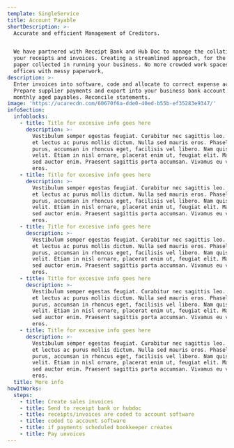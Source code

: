 ```yaml
---
template: SingleService
title: Account Payable
shortDescription: >-
  Accurate and efficient Management of Creditors. 


  We have partnered with Receipt Bank and Hub Doc to manage the collation of
  your receipts and invoices. Creating a streamlined approach, for the piles of
  paper collected in running your business. No more crowded work spaces and home
  offices with messy paperwork,
description: >-
  Enter invoices into software, code and allocate to correct expense account.
  Prepare supplier payments and export into your business bank account. Prepare
  monthly aged payables. Reconcile statements.
image: 'https://ucarecdn.com/60670f6a-dde0-40ed-b55b-ef35283e9347/'
infoSection:
  infoblocks:
    - title: Title for excesive info goes here
      description: >-
        Vestibulum semper egestas feugiat. Curabitur nec sagittis leo. Maecenas
        et lectus ac purus mollis dictum. Nulla sed mauris eros. Phasellus ipsum
        purus, accumsan in rhoncus eget, facilisis vel libero. Nam quis accumsan
        velit. Etiam in nisl ornare, placerat enim ut, feugiat elit. Maecenas
        sed auctor enim. Praesent sagittis porta accumsan. Vivamus eu vehicula
        eros.
    - title: Title for excesive info goes here
      description: >-
        Vestibulum semper egestas feugiat. Curabitur nec sagittis leo. Maecenas
        et lectus ac purus mollis dictum. Nulla sed mauris eros. Phasellus ipsum
        purus, accumsan in rhoncus eget, facilisis vel libero. Nam quis accumsan
        velit. Etiam in nisl ornare, placerat enim ut, feugiat elit. Maecenas
        sed auctor enim. Praesent sagittis porta accumsan. Vivamus eu vehicula
        eros.
    - title: Title for excesive info goes here
      description: >-
        Vestibulum semper egestas feugiat. Curabitur nec sagittis leo. Maecenas
        et lectus ac purus mollis dictum. Nulla sed mauris eros. Phasellus ipsum
        purus, accumsan in rhoncus eget, facilisis vel libero. Nam quis accumsan
        velit. Etiam in nisl ornare, placerat enim ut, feugiat elit. Maecenas
        sed auctor enim. Praesent sagittis porta accumsan. Vivamus eu vehicula
        eros.
    - title: Title for excesive info goes here
      description: >-
        Vestibulum semper egestas feugiat. Curabitur nec sagittis leo. Maecenas
        et lectus ac purus mollis dictum. Nulla sed mauris eros. Phasellus ipsum
        purus, accumsan in rhoncus eget, facilisis vel libero. Nam quis accumsan
        velit. Etiam in nisl ornare, placerat enim ut, feugiat elit. Maecenas
        sed auctor enim. Praesent sagittis porta accumsan. Vivamus eu vehicula
        eros.
    - title: Title for excesive info goes here
      description: >-
        Vestibulum semper egestas feugiat. Curabitur nec sagittis leo. Maecenas
        et lectus ac purus mollis dictum. Nulla sed mauris eros. Phasellus ipsum
        purus, accumsan in rhoncus eget, facilisis vel libero. Nam quis accumsan
        velit. Etiam in nisl ornare, placerat enim ut, feugiat elit. Maecenas
        sed auctor enim. Praesent sagittis porta accumsan. Vivamus eu vehicula
        eros.
  title: More info
howItWorks:
  steps:
    - title: Create sales invoices
    - title: Send to receipt bank or hubdoc
    - title: receipts/invoices are coded to account software
    - title: coded to account software
    - title: if payments scheduled bookkeeper creates
    - title: Pay unvoices
---
```


